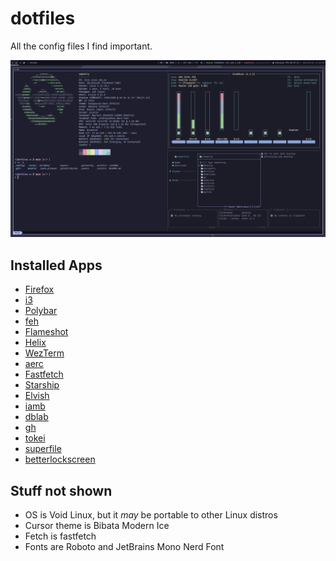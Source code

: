 # dotfiles

All the config files I find important.

![A screenshot of my terminal](assets/terminal.png)

## Installed Apps

- [Firefox](https://www.mozilla.org/en-US/firefox/new/)
- [i3](https://i3wm.org/)
- [Polybar](https://polybar.github.io/)
- [feh](https://feh.finalrewind.org/)
- [Flameshot](https://flameshot.org/)
- [Helix](https://helix-editor.com)
- [WezTerm](https://wezfurlong.org/wezterm/index.html)
- [aerc](http://aerc-mail.org/)
- [Fastfetch](https://github.com/fastfetch-cli/fastfetch)
- [Starship](https://starship.rs)
- [Elvish](https://elv.sh)
- [iamb](https://iamb.chat)
- [dblab](https://github.com/danvergara/dblab)
- [gh](https://github.com/cli/cli)
- [tokei](https://github.com/XAMPPRocky/tokei)
- [superfile](https://superfile.netlify.app)
- [betterlockscreen](https://github.com/betterlockscreen/betterlockscreen)

## Stuff not shown

- OS is Void Linux, but it _may_ be portable to other Linux distros
- Cursor theme is Bibata Modern Ice
- Fetch is fastfetch
- Fonts are Roboto and JetBrains Mono Nerd Font
